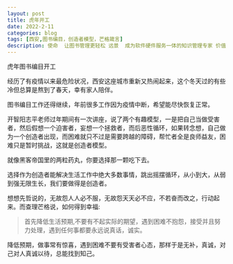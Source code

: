 ```yaml
---
layout: post
title: 虎年开工
date: 2022-2-11
categories: blog
tags: [西安,图书编目，创造者模型，芒格箴言]
description: 使命  让图书管理更轻松 远景  成为软件硬件服务一体的知识管理专家 价值观 诚信 勤奋 开放 共赢
---
```



虎年图书编目开工

经历了有疫情以来最危险状况，西安这座城市重新又热闹起来，这个冬天过的有些冷但总算是熬到了春天，幸有家人陪伴。

图书编目工作还得继续，年前很多工作因为疫情中断，希望能尽快恢复正常。

开智阳志平老师过年期间有一次讲座，说了两个有趣模型，一是把自己当做受害者，然后假想一个迫害者，妄想一个拯救者，而后恶性循环，如果转念想，自己做为一个创造者出现，而困难就只不过是需要跨越的障碍，帮忙者全是良师益友，困难只是暂时挑战，这就是创造者模型。

就像黑客帝国里的两粒药丸，你要选择那一颗吃下去。

选择作为创造者能解决生活工作中绝大多数事情，跳出摇摆循环，从小到大，从弱到强无限生长，我们要做得是创造者。

想想先哲说的，无故怨人人必不服，无故怨天天必不应，不若奋而改之，行动起来。而查理芒格说，如何得到幸福:
> 首先降低生活预期,不要有不起实际的期望，遇到困难不抱怨，接受并且努力处理，遇到任何事都要永远说真话，诚实。

降低预期，做事常有惊喜，遇到困难不要有受害者心态，那样于是无补，真诚，对己对人真诚以待，总能找到知己。
